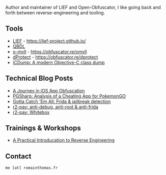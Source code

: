 Author and maintainer of LIEF and Open-Obfuscator,
I like going back and forth between reverse-engineering and tooling.

## Tools

* [LIEF](https://github.com/lief-project/LIEF) - https://lief-project.github.io/
* [QBDL](https://github.com/quarkslab/QBDL)
* [o-mvll](https://github.com/open-obfuscator/o-mvll) - https://obfuscator.re/omvll
* [dProtect](https://github.com/open-obfuscator/dProtect) - https://obfuscator.re/dprotect
* [iCDump: A modern Objective-C class dump](https://github.com/romainthomas/iCDump)

## Technical Blog Posts

* [A Journey in iOS App Obfuscation](https://www.romainthomas.fr/post/22-08-ios-obfuscation/)
* [PGSharp: Analysis of a Cheating App for PokemonGO](https://www.romainthomas.fr/post/21-11-pgsharp-analysis/)
* [Gotta Catch 'Em All: Frida & jailbreak detection](https://www.romainthomas.fr/post/21-07-pokemongo-anti-frida-jailbreak-bypass/)
* [r2-pay: anti-debug, anti-root & anti-frida](https://www.romainthomas.fr/post/20-09-r2con-obfuscated-whitebox-part1/)
* [r2-pay: Whitebox](https://www.romainthomas.fr/post/20-09-r2con-obfuscated-whitebox-part2/)

## Trainings & Workshops

* [A Practical Introducation to Reverse Engineering](https://github.com/romainthomas/reverse-engineering-workshop)

## Contact

``me [at] romainthomas.fr``
